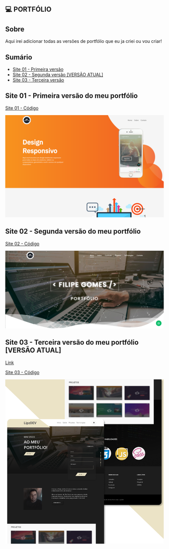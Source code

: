 ## 💻 PORTFÓLIO

 ## Sobre

 Aqui irei adicionar todas as versões de portfólio que eu ja criei ou vou criar!

## Sumário

* [Site 01 - Primeira versão](#id01)
* [Site 02 - Segunda versão [VERSÃO ATUAL]](#id02)
* [Site 03 - Terceira versão](#id03)

##  Site 01 - Primeira versão do meu portfólio <a name="id01"></a>
[Site 01 - Código](https://github.com/LipzDev/Portfolio/tree/main/Portfolio%20v1)

![Site 01](https://github.com/LipzDev/Portfolio/blob/main/Portfolio%20v1/layout3.png)


##  Site 02 - Segunda versão do meu portfólio <a name="id02"></a>
[Site 02 - Código](https://github.com/LipzDev/Portfolio/tree/main/Portfolio%20v2)

![Site 02](https://github.com/LipzDev/Portfolio/blob/main/Portfolio%20v2/layout4.png)


##  Site 03 - Terceira versão do meu portfólio [VERSÃO ATUAL] <a name="id03"></a>
[Link](http://filipe-dev.epizy.com/)

[Site 03 - Código](https://github.com/LipzDev/Portfolio/tree/main/Portfolio%20v3)

![Site 03](https://github.com/LipzDev/Portfolio/blob/main/Portfolio%20v3/layout.png)

